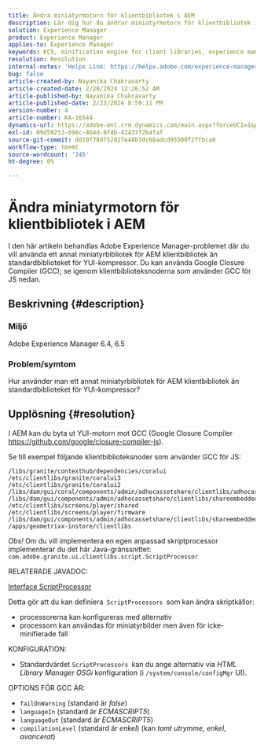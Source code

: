 ```yaml
---
title: Ändra miniatyrmotorn för klientbibliotek i AEM
description: Lär dig hur du ändrar miniatyrmotorn för klientbibliotek i AEM. Byt ut YUI-motorn med Google Closure Compiler.
solution: Experience Manager
product: Experience Manager
applies-to: Experience Manager
keywords: KCS, minification engine for client libraries, experience manager, AEM, YUI Compressor, GCC, Google Closure Compiler
resolution: Resolution
internal-notes: 'Helpx Link: https://helpx.adobe.com/experience-manager/kb/how-to-change-the-minification-engine-for-client-libraries-in-AEM.html'
bug: false
article-created-by: Nayanika Chakravarty
article-created-date: 2/20/2024 12:26:52 AM
article-published-by: Nayanika Chakravarty
article-published-date: 2/23/2024 8:59:11 PM
version-number: 4
article-number: KA-16544
dynamics-url: https://adobe-ent.crm.dynamics.com/main.aspx?forceUCI=1&pagetype=entityrecord&etn=knowledgearticle&id=0e953abb-86cf-ee11-9079-6045bd006239
exl-id: 09d59253-698c-4b4d-8f4b-42437f2b4faf
source-git-commit: dd19f78d752827e48b7dc68adcd95500f2ffbca0
workflow-type: tm+mt
source-wordcount: '245'
ht-degree: 0%

---
```


# Ändra miniatyrmotorn för klientbibliotek i AEM


I den här artikeln behandlas Adobe Experience Manager-problemet där du vill använda ett annat miniatyrbibliotek för AEM klientbibliotek än standardbiblioteket för YUI-kompressor. Du kan använda Google Closure Compiler (GCC); se igenom klientbiblioteksnoderna som använder GCC för JS nedan.

## Beskrivning {#description}


### <b>Miljö</b>

Adobe Experience Manager 6.4, 6.5

### <b>Problem/symtom</b>

Hur använder man ett annat miniatyrbibliotek för AEM klientbibliotek än standardbiblioteket för YUI-kompressor?


## Upplösning {#resolution}


I AEM kan du byta ut YUI-motorn mot GCC (Google Closure Compiler https://github.com/google/closure-compiler-js).

Se till exempel följande klientbiblioteksnoder som använder GCC för JS:


```
/libs/granite/contexthub/dependencies/coralui
/etc/clientlibs/granite/coralui3
/etc/clientlibs/granite/coralui2
/libs/dam/gui/coral/components/admin/adhocassetshare/clientlibs/adhocassetshare
/libs/dam/gui/components/admin/adhocassetshare/clientlibs/shareembedded
/etc/clientlibs/screens/player/shared
/etc/clientlibs/screens/player/firmware
/libs/dam/gui/components/admin/adhocassetshare/clientlibs/shareembeddedpreview
/apps/geometrixx-instore/clientlibs
```


*Obs!* Om du vill implementera en egen anpassad skriptprocessor implementerar du det här Java-gränssnittet:
`com.adobe.granite.ui.clientlibs.script.ScriptProcessor`

RELATERADE JAVADOC:

[Interface ScriptProcessor](https://helpx.adobe.com/experience-manager/6-5/sites/developing/using/reference-materials/javadoc/com/adobe/granite/ui/clientlibs/script/ScriptProcessor.html)

Detta gör att du kan definiera` ScriptProcessors `som kan ändra skriptkällor:

- processorerna kan konfigureras med alternativ
- processorn kan användas för miniatyrbilder men även för icke-minifierade fall


KONFIGURATION:

- Standardvärdet `ScriptProcessors `kan du ange alternativ via *HTML Library Manager OSGi* konfiguration (i `/system/console/configMgr` UI).


OPTIONS FÖR GCC ÄR:

- `failOnWarning` (standard är *false*)
- `languageIn` (standard är *ECMASCRIPT5*)
- `languageOut` (standard är *ECMASCRIPT5*)
- `compilationLevel` (standard är *enkel*) (kan *tomt utrymme*, *enkel*, *avancerat*)
